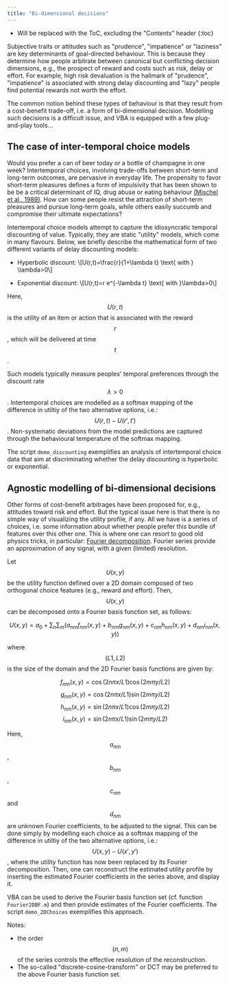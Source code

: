 ```yaml
---
title: "Bi-dimensional decisions"
---
```

* Will be replaced with the ToC, excluding the "Contents" header
{:toc}


Subjective traits or attitudes such as "prudence", "impatience" or "laziness" are key determinants of goal-directed behaviour. This is because they determine how people arbitrate between canonical but conflicting decision dimensions, e.g., the prospect of reward and costs such as risk, delay or effort. For example, high risk devaluation is the hallmark of "prudence", "impatience" is associated with strong delay discounting and "lazy" people find potential rewards not worth the effort.

The common notion behind these types of behaviour is that they result from a cost-benefit trade-off, i.e. a form of bi-dimensional decision. Modelling such decisions is a difficult issue, and VBA is equipped with a few plug-and-play tools...



## The case of inter-temporal choice models

Would you prefer a can of beer today or a bottle of champagne in one week? Intertemporal choices, involving trade-offs between short-term and long-term outcomes, are pervasive in everyday life. The propensity to favor short-term pleasures defines a form of impulsivity that has been shown to be be a critical determinant of IQ, drug abuse or eating behaviour [(Mischel et al., 1989)](https://www.ncbi.nlm.nih.gov/pubmed/2658056). How can some people resist the attraction of short-term pleasures and pursue long-term goals, while others easily succumb and compromise their ultimate expectations?

Intertemporal choice models attempt to capture the idiosyncratic temporal discounting of value. Typically, they are static "utility" models, which come in many flavours. Below, we briefly describe the mathematical form of two different variants of delay discounting models:

- Hyperbolic discount:
  \\[U(r,t)=\frac{r}{1+\lambda t} \text{ with } \lambda>0\\]

- Exponential discount:
  \\[U(r,t)=r e^{-\lambda t} \text{ with }\lambda>0\\]

Here, $$U(r,t)$$ is the utility of an item or action that is associated with the reward $$r$$, which will be delivered at time $$t$$.

Such models typically measure peoples' temporal preferences through the discount rate $$\lambda>0$$. Intertemporal choices are modelled as a softmax mapping of the difference in utiltiy of the two alternative options, i.e.: $$U(r,t)-U(r',t')$$. Non-systematic deviations from the model predictions are captured through the behavioural temperature of the softmax mapping.

The script `demo_discounting` exemplifies an analysis of intertemporal choice data that aim at discriminating whether the delay discounting is hyperbolic or exponential.


## Agnostic modelling of bi-dimensional decisions

Other forms of cost-benefit arbitrages have been proposed for, e.g., attitudes toward risk and effort. But the typical issue here is that there is no simple way of visualizing the utility profile, if any. All we have is a series of choices, i.e. some information about whether people prefer this bundle of features over this other one. This is where one can resort to good old physics tricks, in particular: [Fourier decomposition](https://en.wikipedia.org/wiki/Fourier_series). Fourier series provide an approximation of any signal, with a given (limited) resolution.

Let $$U(x,y)$$ be the utility function defined over a 2D domain composed of two orthogonal choice features (e.g., reward and effort). Then, $$U(x,y)$$ can be decomposed onto a Fourier basis function set, as follows:

$$U(x,y) = a_0 + \sum_n{ \sum_m{ (a_{nm} f_{nm}(x,y)+b_{nm} g_{nm}(x,y)+c_{nm} h_{nm}(x,y)+d_{nm} i_{nm}(x,y)) }}$$

where $$(L1,L2)$$ is the size of the domain and the 2D Fourier basis functions are given by:

$$f_{nm}(x,y) = \cos(2n \pi x/L1) \cos(2m \pi y/L2) $$
$$g_{nm}(x,y) = \cos(2n \pi x/L1) \sin(2m \pi y/L2) $$
$$h_{nm}(x,y) = \sin(2n \pi x/L1) \cos(2m \pi y/L2) $$
$$i_{nm}(x,y) = \sin(2n \pi x/L1) \sin(2m \pi y/L2) $$

Here, $$a_{nm}$$, $$b_{nm}$$, $$c_{nm}$$ and $$d_{nm}$$ are unknown Fourier coefficients, to be adjusted to the signal. This can be done simply by modelling each choice as a softmax mapping of the difference in utiltiy of the two alternative options, i.e.: $$U(x,y)-U(x',y')$$, where the utility function has now been replaced by its Fourier decomposition. Then, one can reconstruct the estimated utility profile by inserting the estimated Fourier coefficients in the series above, and display it.

VBA can be used to derive the Fourier basis function set (cf. function `Fourier2DBF.m`) and then  provide estimates of the Fourier coefficients. The script `demo_2DChoices` exemplifies this approach.

Notes:

- the order $$(n,m)$$ of the series controls the effective resolution of the reconstruction.
- The so-called "discrete-cosine-transform" or DCT may be preferred to the above Fourier basis function set.










